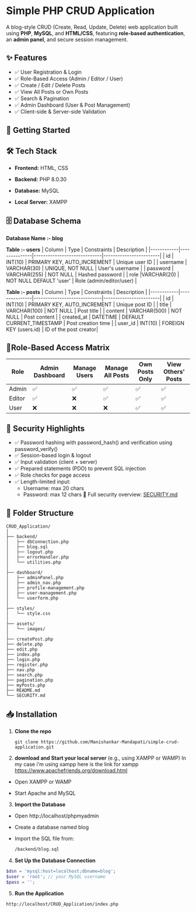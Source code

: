 
# Simple PHP CRUD Application

A blog-style CRUD (Create, Read, Update, Delete) web application built using **PHP**, **MySQL**, and **HTML/CSS**, featuring **role-based authentication**, an **admin panel**, and secure session management.



## ✨ Features

- ✅ User Registration & Login
- ✅ Role-Based Access (Admin / Editor / User)
- ✅ Create / Edit / Delete Posts
- ✅ View All Posts or Own Posts
- ✅ Search & Pagination
- ✅ Admin Dashboard (User & Post Management)
- ✅ Client-side & Server-side Validation


## 🚀 Getting Started


## 🛠 Tech Stack

- **Frontend:** HTML, CSS

- **Backend:** PHP 8.0.30

- **Database:** MySQL

- **Local Server:** XAMPP

## 🗄️ Database Schema
**Database Name :- blog**

**Table :- users**
| Column     | Type          | Constraints                 | Description            |
|------------|---------------|-----------------------------|------------------------|
| id         | INT(10)       | PRIMARY KEY, AUTO_INCREMENT | Unique user ID         |
| username   | VARCHAR(30)   | UNIQUE, NOT NULL            | User's username        |
| password   | VARCHAR(255)  | NOT NULL                    | Hashed password        |
| role   |VARCHAR(20)  | NOT NULL DEFAULT 'user'                  | Role (admin/editor/user)    |

**Table :- posts**
| Column     | Type          | Constraints                 | Description            |
|------------|---------------|-----------------------------|------------------------|
| id         | INT(10)       | PRIMARY KEY, AUTO_INCREMENT | Unique post ID         |
| title      | VARCHAR(100)  | NOT NULL                    | Post title             |
| content    | VARCHAR(500)  | NOT NULL                    | Post content           |
| created_at | DATETIME      | DEFAULT CURRENT_TIMESTAMP   | Post creation time     |
| user_id	 | INT(10)      | FOREIGN KEY (users.id)   | ID of the post creator|



## 👤Role-Based Access Matrix
|Role	  	| Admin Dashboard   	| Manage Users 	| Manage All Posts	|Own Posts Only	|View Others' Posts|
|---------------|-----------------------|---------------|-----------------------|---------------|------------------|
|Admin		|✅			|✅	   	|✅			|✅		|✅		   |
|Editor		|✅			|❌		|✅			|✅		|✅		   |
|User		|❌			|❌		|❌			|✅		|✅		   |

## 🔐 Security Highlights

- ✅ Password hashing with password_hash() and verification using password_verify()
- ✅ Session-based login & logout
- ✅ Input validation (client + server)
- ✅ Prepared statements (PDO) to prevent SQL injection
- ✅ Role checks for page access
- ✅ Length-limited input:
    - Username: max 20 chars
    - Password: max 12 chars
📄 Full security overview: [SECURITY.md](https://github.com/Manishankar-Mandapati/simple-crud-application?tab=security-ov-file)

## 📂 Folder Structure
```
CRUD_Application/
│
├── backend/
│   ├── dbConnection.php
│   ├── blog.sql
│   ├── logout.php
│   ├── errorHandler.php
│   └── utilities.php
│
├── dashboard/
│   ├── adminPanel.php
│   ├── admin_nav.php
│   ├── profile-management.php
│   ├── user-management.php
│   └── userform.php
│
├── styles/
│   └── style.css
│
├── assets/
│   └── images/
│
├── createPost.php
├── delete.php
├── edit.php
├── index.php
├── login.php
├── register.php
├── nav.php
├── search.php
├── pagination.php
├── myPosts.php
├── README.md
└── SECURITY.md

```

## 📥 Installation


1. **Clone the repo**
   ```
   git clone https://github.com/Manishankar-Mandapati/simple-crud-application.git
     ```

2. **download and Start your local server** (e.g., using XAMPP or WAMP)
In my case i'm using xampp here is the link for xampp
https://www.apachefriends.org/download.html

- Open XAMPP or WAMP

- Start Apache and MySQL

3. **Import the Database**

- Open http://localhost/phpmyadmin

- Create a database named blog

- Import the SQL file from:
    ```bash
    /backend/blog.sql
    ```
4. **Set Up the Database Connection**
```php
$dsn = 'mysql:host=localhost;dbname=blog';
$user = 'root'; // your MySQL username
$pass = '';
```

5. **Run the Application**
```
http://localhost/CRUD_Application/index.php
```
    
